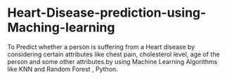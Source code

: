 # Heart-Disease-prediction-using-Maching-learning
To Predict whether a person is suffering from a Heart disease by considering certain attributes like chest pain, cholesterol level, age of the person and some other attributes.by using Machine Learning Algorithms like KNN and Random Forest , Python.
